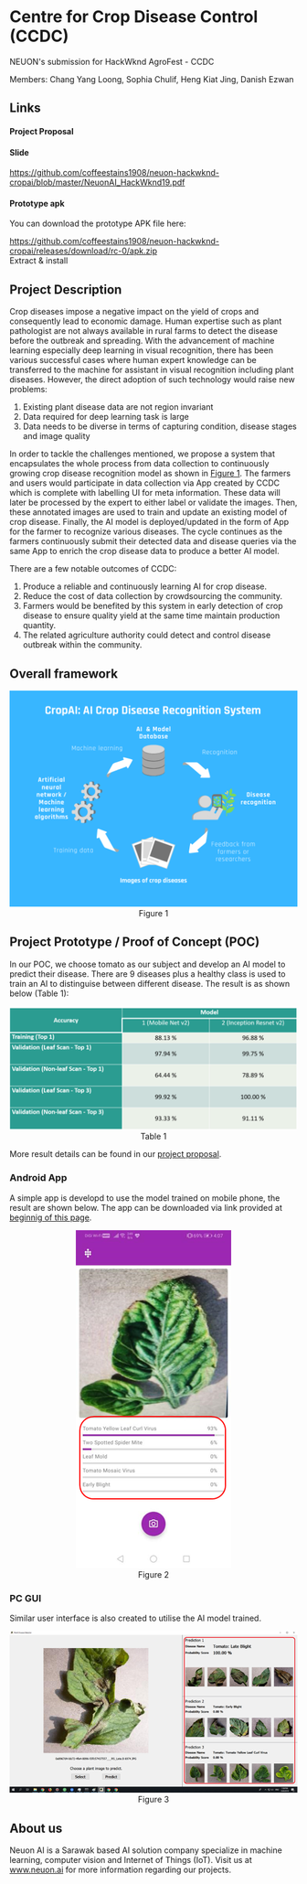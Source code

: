 # Centre for Crop Disease Control (CCDC)
NEUON's submission for HackWknd AgroFest - CCDC

Members: Chang Yang Loong, Sophia Chulif, Heng Kiat Jing, Danish Ezwan

## Links

#### Project Proposal

#### Slide
https://github.com/coffeestains1908/neuon-hackwknd-cropai/blob/master/NeuonAI_HackWknd19.pdf

#### Prototype apk
You can download the prototype APK file here: 

https://github.com/coffeestains1908/neuon-hackwknd-cropai/releases/download/rc-0/apk.zip  
Extract & install  


## Project Description
Crop diseases impose a negative impact on the yield of crops and consequently lead to economic damage.
Human expertise such as plant pathologist are not always available in rural farms to detect the disease before the outbreak and spreading.
With the advancement of machine learning especially deep learning in visual recognition, there has been various successful cases where human expert knowledge can be transferred to the machine for assistant in visual recognition including plant diseases.
However, the direct adoption of such technology would raise new problems:
1. Existing plant disease data are not region invariant
2. Data required for deep learning task is large
3. Data needs to be diverse in terms of capturing condition, disease stages and image quality
 
In order to tackle the challenges mentioned, we propose a system that encapsulates the whole process from data collection to continuously growing crop disease recognition model as shown in [Figure 1](https://github.com/coffeestains1908/neuon-hackwknd-cropai#overall-framework). The farmers and users would participate in data collection via App created by CCDC which is complete with labelling UI for meta information. These data will later be processed by the expert to either label or validate the images. Then, these annotated images are used to train and update an existing model of crop disease. Finally, the AI model is deployed/updated in the form of App for the farmer to recognize various diseases. The cycle continues as the farmers continuously submit their detected data and disease queries via the same App to enrich the crop disease data to produce a better AI model.
 
There are a few notable outcomes of CCDC:
1. Produce a reliable and continuously learning AI for crop disease.
2. Reduce the cost of data collection by crowdsourcing the community.
3. Farmers would be benefited by this system in early detection of crop disease to ensure quality yield at the same time maintain production quantity.
4. The related agriculture authority could detect and control disease outbreak within the community.


## Overall framework
<p align="center">
  <img src="overall_framework_v2.png"><br />
  Figure 1
</p>

## Project Prototype / Proof of Concept (POC)
In our POC, we choose tomato as our subject and develop an AI model to predict their disease. There are 9 diseases plus a healthy class is used to train an AI to distinguise between different disease. The result is as shown below (Table 1):
<p align="center">
  <img src="quantitative_result.png" width="600"><br />
  Table 1
</p>

More result details can be found in our [project proposal](https://github.com/coffeestains1908/neuon-hackwknd-cropai#project-proposal).

### Android App
A simple app is developd to use the model trained on mobile phone, the result are shown below. The app can be downloaded via link provided at [beginnig of this page](https://github.com/coffeestains1908/neuon-hackwknd-cropai/blob/master/README.md#prototype-apk).
<p align="center">
  <img src="cropAi_android.png"><br />
  Figure 2
</p>

### PC GUI
Similar user interface is also created to utilise the AI model trained.
<p align="center">
  <img src="cropAI_PC.png"><br />
  Figure 3
</p>

## About us
Neuon AI is a Sarawak based AI solution company specialize in machine learning, computer vision and Internet of Things (IoT). Visit us at www.neuon.ai for more information regarding our projects.

